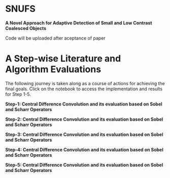 # **SNUFS**
**A Novel Approach for Adaptive Detection of Small and Low Contrast Coalesced Objects**

Code will be uploaded after aceptance of paper


# **A Step-wise Literature and Algorithm Evaluations**

The following journey is taken along as a course of actions for achieving the final goals. Click on the notebook to access the implementation and results for Step 1-5.

**Step-1: Central Difference Convolution and its evaluation based on Sobel and Scharr Operators**


**Step-2: Central Difference Convolution and its evaluation based on Sobel and Scharr Operators**


**Step-3: Central Difference Convolution and its evaluation based on Sobel and Scharr Operators**


**Step-4: Central Difference Convolution and its evaluation based on Sobel and Scharr Operators**


**Step-5: Central Difference Convolution and its evaluation based on Sobel and Scharr Operators**



